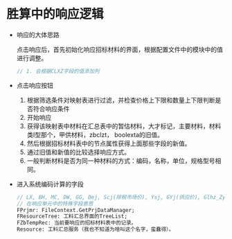 # 胜算中的响应逻辑

* 响应的大体思路

  点击响应后，首先初始化响应招标材料的界面，根据配置文件中的<commandOpt>模块中的值进行调整。

  ```pascal
  // 1. 会根据CLXZ字段的值添加列
  ```

* 点击响应按钮

  1. 根据筛选条件对映射表进行过滤，并检查价格上下限和数量上下限判断是否符合响应条件
  2. 开始响应
  3. 获得该映射表中材料在汇总表中的暂估材料，大才标记，主要材料，材料类I型那个，甲供材料，zbclzt， boolexta的旧值。
  4. 然后根据招标材料表中的节点属性获得上面那些字段的新值。
  5. 通过旧值和新值的比较选择响应方式。
  6. 一般判断材料是否为同一种材料的方式：编码，名称，单位，规格型号相同。
  
* 进入系统编码计算的字段

  ```pascal
  // LX, BH, MC, DW, GG, Dej, Scj(除税市场价), Ysj, GYj(供应价), Glhz_Zy, Glhz_Zg, Glhz_Jg, Glhz_ScBj(大才标记), GLhz_Sbtlb(材料类别)这个字段有时候拼错了，叫做Glhz_sptlb.
  // 在响应单元中的特殊字段意思
  FPrjmr: FileContext.GetPrjDataManager;
  FResourceTree: 工料汇总界面的TreeList;
  FZbTempRec: 当前要响应的招标材料表中的记录。
  Resource: 工料汇总服务（我也不知道为啥叫这个名字，蛮蠢得）。
  ```

  